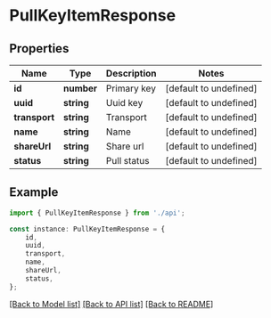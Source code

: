 # PullKeyItemResponse


## Properties

Name | Type | Description | Notes
------------ | ------------- | ------------- | -------------
**id** | **number** | Primary key | [default to undefined]
**uuid** | **string** | Uuid key | [default to undefined]
**transport** | **string** | Transport | [default to undefined]
**name** | **string** | Name | [default to undefined]
**shareUrl** | **string** | Share url | [default to undefined]
**status** | **string** | Pull status | [default to undefined]

## Example

```typescript
import { PullKeyItemResponse } from './api';

const instance: PullKeyItemResponse = {
    id,
    uuid,
    transport,
    name,
    shareUrl,
    status,
};
```

[[Back to Model list]](../README.md#documentation-for-models) [[Back to API list]](../README.md#documentation-for-api-endpoints) [[Back to README]](../README.md)
